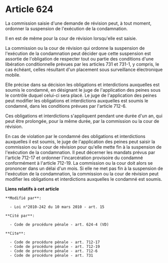 # Article 624

La commission saisie d'une demande de révision peut, à tout moment, ordonner la suspension de l'exécution de la
condamnation. 

Il en est de même pour la cour de révision lorsqu'elle est saisie. 

La commission ou la cour de révision qui ordonne la suspension de l'exécution de la condamnation peut décider que cette
suspension est assortie de l'obligation de respecter tout ou partie des conditions d'une libération conditionnelle prévues
par les articles 731 et 731-1, y compris, le cas échéant, celles résultant d'un placement sous surveillance électronique
mobile. 

Elle précise dans sa décision les obligations et interdictions auxquelles est soumis le condamné, en désignant le juge de
l'application des peines sous le contrôle duquel celui-ci sera placé. Le juge de l'application des peines peut modifier les
obligations et interdictions auxquelles est soumis le condamné, dans les conditions prévues par l'article 712-6. 

Ces obligations et interdictions s'appliquent pendant une durée d'un an, qui peut être prolongée, pour la même durée, par la
commission ou la cour de révision. 

En cas de violation par le condamné des obligations et interdictions auxquelles il est soumis, le juge de l'application des
peines peut saisir la commission ou la cour de révision pour qu'elle mette fin à la suspension de l'exécution de la
condamnation. Il peut décerner les mandats prévus par l'article 712-17 et ordonner l'incarcération provisoire du condamné
conformément à l'article 712-19. La commission ou la cour doit alors se prononcer dans un délai d'un mois. Si elle ne met pas
fin à la suspension de l'exécution de la condamnation, la commission ou la cour de révision peut modifier les obligations et
interdictions auxquelles le condamné est soumis.

**Liens relatifs à cet article**

	**Modifié par**:

	  - Loi n°2010-242 du 10 mars 2010 - art. 15

	**Cité par**:

	  - Code de procédure pénale - art. 624-4 (VD)

	**Cite**:

	  - Code de procédure pénale - art. 712-17
	  - Code de procédure pénale - art. 712-19
	  - Code de procédure pénale - art. 712-6
	  - Code de procédure pénale - art. 731
